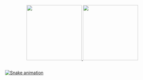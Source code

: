 <div align="center">
  <a href="https://github.com/jamerson1000">
  <img height="180em" src="https://github-readme-stats.vercel.app/api?username=jamerson1000&show_icons=true&theme=dracula&include_all_commits=true&count_private=true"/>
  <img height="180em" src="https://github-readme-stats.vercel.app/api/top-langs/?username=jamerson1000&layout=compact&langs_count=7&theme=dracula"/>
</div>

  ##
 
<div> 
  
  ![Snake animation](https://github.com/jamerson1000/jamerson1000/snake.svg)
 
</div>
